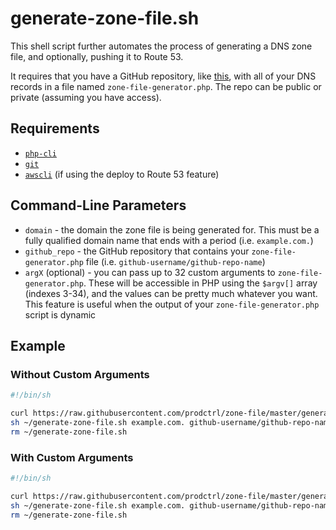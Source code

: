# generate-zone-file.sh

This shell script further automates the process of generating a DNS zone file, and optionally, pushing it to Route 53.

It requires that you have a GitHub repository, like [this](https://github.com/prodctrl/zone-file-example), with all of your DNS records in a file named `zone-file-generator.php`. The repo can be public or private (assuming you have access).

## Requirements
- [`php-cli`](https://www.php.net/manual/en/features.commandline.php)
- [`git`](https://git-scm.com/)
- [`awscli`](https://aws.amazon.com/cli/) (if using the deploy to Route 53 feature)

## Command-Line Parameters
- `domain` - the domain the zone file is being generated for. This must be a fully qualified domain name that ends with a period (i.e. `example.com.`)
- `github_repo` - the GitHub repository that contains your `zone-file-generator.php` file (i.e. `github-username/github-repo-name`)
- `argX` (optional) - you can pass up to 32 custom arguments to `zone-file-generator.php`. These will be accessible in PHP using the `$argv[]` array (indexes 3-34), and the values can be pretty much whatever you want. This feature is useful when the output of your `zone-file-generator.php` script is dynamic

## Example
### Without Custom Arguments
```sh
#!/bin/sh

curl https://raw.githubusercontent.com/prodctrl/zone-file/master/generate-zone-file.sh > ~/generate-zone-file.sh
sh ~/generate-zone-file.sh example.com. github-username/github-repo-name
rm ~/generate-zone-file.sh
```

### With Custom Arguments
```sh
#!/bin/sh

curl https://raw.githubusercontent.com/prodctrl/zone-file/master/generate-zone-file.sh > ~/generate-zone-file.sh
sh ~/generate-zone-file.sh example.com. github-username/github-repo-name www1 node5
rm ~/generate-zone-file.sh
```